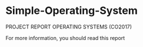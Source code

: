 # Simple-Operating-System
PROJECT REPORT OPERATING SYSTEMS (CO2017)

For more information, you should read this report
